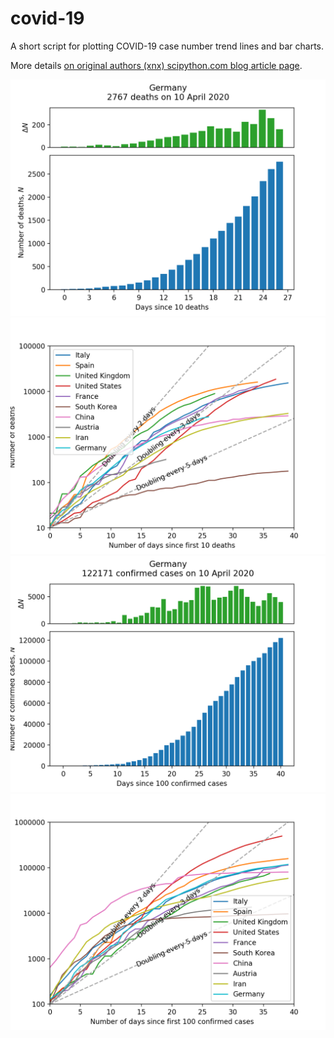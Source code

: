 # covid-19
A short script for plotting COVID-19 case number trend lines and bar charts.

More details [on original authors (xnx) scipython.com blog article page](https://scipython.com/blog/plotting-covid-19-case-growth-charts/).

![COVID-19 death data for Germany](imgdir/germany-20200411-deaths.png)
![COVID-19 death trends for 10 countries](imgdir/country-comparison-20200411-deaths.png)
![COVID-19 case data for Germany](imgdir/germany-20200411-cases.png)
![COVID-19 case trends for 10 countries](imgdir/country-comparison-20200411-cases.png)

